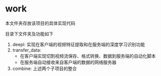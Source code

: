 # work

本文件夹存放该项目的具体实现代码

目录下文件夹及功能如下

1. deepl: 实现在客户端的视频特征提取和在服务端的深度学习识别功能
2. transfer_data: 
    - 在客户端实现切割视频流保存、格式转换、数据到服务端的自动化脚本
    - 在服务端自动接收来自客户端的数据的网络服务器
3. combine: 上述两个子项目的整合